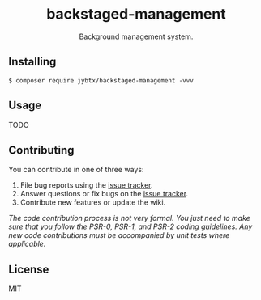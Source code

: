 <h1 align="center"> backstaged-management </h1>

<p align="center"> Background management system.</p>


## Installing

```shell
$ composer require jybtx/backstaged-management -vvv
```

## Usage

TODO

## Contributing

You can contribute in one of three ways:

1. File bug reports using the [issue tracker](https://github.com/jybtx/backstaged-management/issues).
2. Answer questions or fix bugs on the [issue tracker](https://github.com/jybtx/backstaged-management/issues).
3. Contribute new features or update the wiki.

_The code contribution process is not very formal. You just need to make sure that you follow the PSR-0, PSR-1, and PSR-2 coding guidelines. Any new code contributions must be accompanied by unit tests where applicable._

## License

MIT